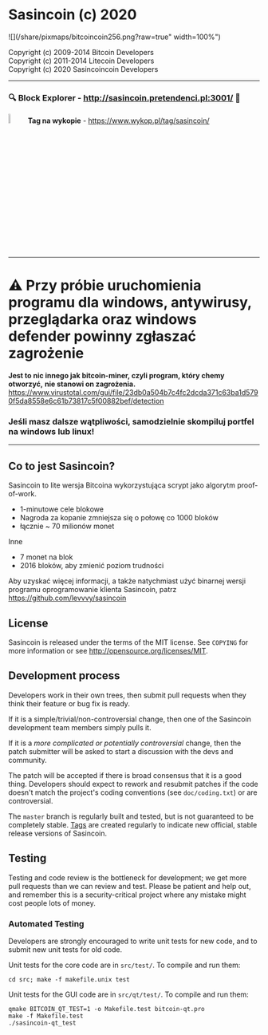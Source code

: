 Sasincoin (c) 2020
================================
![](/share/pixmaps/bitcoincoin256.png?raw=true" width=100%") 

Copyright (c) 2009-2014 Bitcoin Developers  
Copyright (c) 2011-2014 Litecoin Developers  
Copyright (c) 2020 Sasincoincoin Developers 



---

### :mag: **Block Explorer** - http://sasincoin.pretendenci.pl:3001/ :mag_right:
<img src="https://www.wykop.pl/cdn/c3201142/comment_R1x9oiehIKf69fMicte6mGoYXVphyIbF.gif" width="7%"> **Tag na wykopie** - https://www.wykop.pl/tag/sasincoin/  

---

# :warning: Przy próbie uruchomienia programu dla windows, antywirusy, przeglądarka oraz windows defender powinny zgłaszać zagrożenie   
**Jest to nic innego jak bitcoin-miner, czyli program, który chemy otworzyć,** ****nie stanowi on zagrożenia.****  
https://www.virustotal.com/gui/file/23db0a504b7c4fc2dcda371c63ba1d5790f5da8558e6c61b73817c5f00882bef/detection  
### Jeśli masz dalsze wątpliwości, samodzielnie skompiluj portfel na windows lub linux!  
----------------





Co to jest Sasincoin?
----------------

Sasincoin to lite wersja Bitcoina wykorzystująca scrypt jako algorytm proof-of-work.
  - 1-minutowe cele blokowe
  - Nagroda za kopanie zmniejsza się o połowę co 1000 bloków
  - łącznie ~ 70 milionów monet

Inne
  - 7 monet na blok
  - 2016 bloków, aby zmienić poziom trudności

Aby uzyskać więcej informacji, a także natychmiast użyć binarnej wersji programu
oprogramowanie klienta Sasincoin, patrz https://github.com/levvvy/sasincoin

License
-------

Sasincoin is released under the terms of the MIT license. See `COPYING` for more
information or see http://opensource.org/licenses/MIT.

Development process
-------------------

Developers work in their own trees, then submit pull requests when they think
their feature or bug fix is ready.

If it is a simple/trivial/non-controversial change, then one of the Sasincoin
development team members simply pulls it.

If it is a *more complicated or potentially controversial* change, then the patch
submitter will be asked to start a discussion with the devs and community.

The patch will be accepted if there is broad consensus that it is a good thing.
Developers should expect to rework and resubmit patches if the code doesn't
match the project's coding conventions (see `doc/coding.txt`) or are
controversial.

The `master` branch is regularly built and tested, but is not guaranteed to be
completely stable. [Tags](https://github.com/sasincoin-project/sasincoin/tags) are created
regularly to indicate new official, stable release versions of Sasincoin.

Testing
-------

Testing and code review is the bottleneck for development; we get more pull
requests than we can review and test. Please be patient and help out, and
remember this is a security-critical project where any mistake might cost people
lots of money.

### Automated Testing

Developers are strongly encouraged to write unit tests for new code, and to
submit new unit tests for old code.

Unit tests for the core code are in `src/test/`. To compile and run them:

    cd src; make -f makefile.unix test

Unit tests for the GUI code are in `src/qt/test/`. To compile and run them:

    qmake BITCOIN_QT_TEST=1 -o Makefile.test bitcoin-qt.pro
    make -f Makefile.test
    ./sasincoin-qt_test

